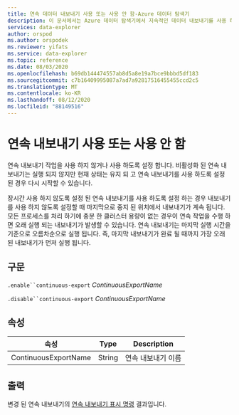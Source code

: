 ```yaml
---
title: 연속 데이터 내보내기 사용 또는 사용 안 함-Azure 데이터 탐색기
description: 이 문서에서는 Azure 데이터 탐색기에서 지속적인 데이터 내보내기를 사용 하지 않도록 설정 하거나 사용 하도록 설정 하는 방법을 설명 합니다.
services: data-explorer
author: orspod
ms.author: orspodek
ms.reviewer: yifats
ms.service: data-explorer
ms.topic: reference
ms.date: 08/03/2020
ms.openlocfilehash: b69db144474557ab8d5a8e19a7bce9bbbd5df183
ms.sourcegitcommit: c7b16409995087a7ad7a92817516455455ccd2c5
ms.translationtype: MT
ms.contentlocale: ko-KR
ms.lasthandoff: 08/12/2020
ms.locfileid: "88149516"
---
```

# <a name="disable-or-enable-continuous-export"></a>연속 내보내기 사용 또는 사용 안 함

연속 내보내기 작업을 사용 하지 않거나 사용 하도록 설정 합니다. 비활성화 된 연속 내보내기는 실행 되지 않지만 현재 상태는 유지 되 고 연속 내보내기를 사용 하도록 설정 된 경우 다시 시작할 수 있습니다. 

장시간 사용 하지 않도록 설정 된 연속 내보내기를 사용 하도록 설정 하는 경우 내보내기를 사용 하지 않도록 설정할 때 마지막으로 중지 된 위치에서 내보내기가 계속 됩니다. 모든 프로세스를 처리 하기에 충분 한 클러스터 용량이 없는 경우이 연속 작업을 수행 하면 오래 실행 되는 내보내기가 발생할 수 있습니다. 연속 내보내기는 마지막 실행 시간을 기준으로 오름차순으로 실행 됩니다. 즉, 마지막 내보내기가 완료 될 때까지 가장 오래 된 내보내기가 먼저 실행 됩니다. 

## <a name="syntax"></a>구문

`.enable``continuous-export` *ContinuousExportName* 

`.disable``continuous-export` *ContinuousExportName* 

## <a name="properties"></a>속성

| 속성             | Type   | Description                |
|----------------------|--------|----------------------------|
| ContinuousExportName | String | 연속 내보내기 이름 |

## <a name="output"></a>출력

변경 된 연속 내보내기의 [연속 내보내기 표시 명령](show-continuous-export.md) 결과입니다. 
